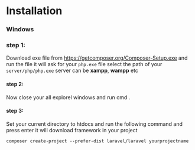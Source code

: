 # Installation 

### Windows

### step 1:

Download exe file from https://getcomposer.org/Composer-Setup.exe and run the file it will ask for your `php.exe` file select the path of your `server/php/php.exe`
server can be **xampp**, **wampp** etc

#### step 2:

Now close your all explorel windows and run cmd .

#### step 3:

Set your current directory to htdocs and run the following command and press enter it will download framework in your project

```
composer create-project --prefer-dist laravel/laravel yourprojectname
```
